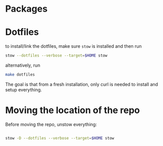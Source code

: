 # Packages



# Dotfiles

to install/link the dotfiles, make sure `stow` is installed and then run

```zsh
stow --dotfiles --verbose --target=$HOME stow
```

alternatively, run

```zsh
make dotfiles
```


The goal is that from a fresh installation, only curl is needed to install and setup everything.


# Moving the location of the repo

Before moving the repo, unstow everything:
```zsh

stow -D --dotfiles --verbose --target=$HOME stow
```
